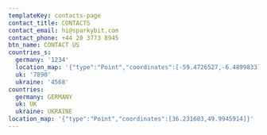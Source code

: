 ```yaml
---
templateKey: contacts-page
contact_title: CONTACTS
contact_email: hi@sparkybit.com
contact_phone: +44 20 3773 8945
btn_name: CONTACT US
countries_s:
  germany: '1234'
  location_map: '{"type":"Point","coordinates":[-59.4726527,-6.4899833]}'
  uk: '7890'
  ukraine: '4568'
countries:
  germany: GERMANY
  uk: UK
  ukraine: UKRAINE
location_map: '{"type":"Point","coordinates":[36.231603,49.9945914]}'
---
```



